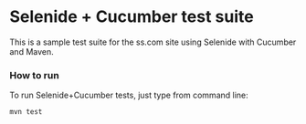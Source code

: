 Selenide + Cucumber test suite
========================

This is a sample test suite for the ss.com site using Selenide with Cucumber and Maven.

### How to run

To run Selenide+Cucumber tests, just type from command line:

```
mvn test
```